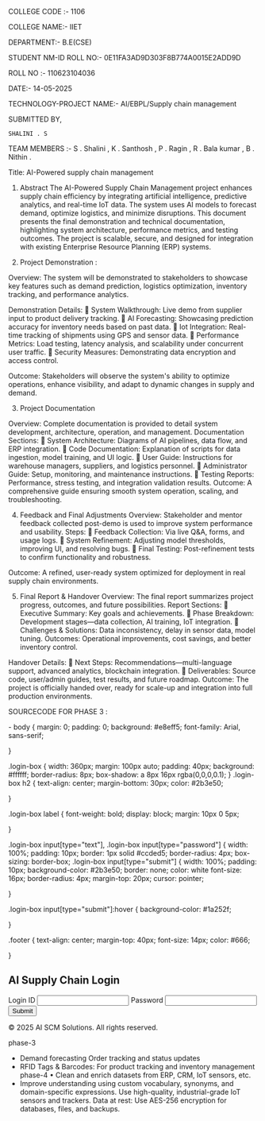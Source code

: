 COLLEGE CODE :- 1106

COLLEGE NAME:- IIET

DEPARTMENT:- B.E(CSE)

STUDENT NM-ID ROLL NO:- 0E11FA3AD9D303F8B774A0015E2ADD9D

ROLL NO :- 110623104036


DATE:- 14-05-2025


TECHNOLOGY-PROJECT NAME:- AI/EBPL/Supply chain management 

 SUBMITTED BY,

    SHALINI . S

TEAM MEMBERS :-
S . Shalini ,
K . Santhosh ,
P . Ragin ,
R . Bala kumar ,
B . Nithin .



      


Title: AI-Powered supply chain management 

1. Abstract
The AI-Powered Supply Chain Management project enhances supply chain efficiency by integrating artificial intelligence, predictive analytics, and real-time IoT data. The system uses AI models to forecast demand, optimize logistics, and minimize disruptions. This document presents the final demonstration and technical documentation, highlighting system architecture, performance metrics, and testing outcomes. The project is scalable, secure, and designed for integration with existing Enterprise Resource Planning (ERP) systems.

2. Project Demonstration :

Overview:
The system will be demonstrated to stakeholders to showcase key features such as demand prediction, logistics optimization, inventory tracking, and performance analytics.

Demonstration Details:
	System Walkthrough: Live demo from supplier input to product delivery tracking.
	AI Forecasting: Showcasing prediction accuracy for inventory needs based on past data.
	Iot Integration: Real-time tracking of shipments using GPS and sensor data.
	Performance Metrics: Load testing, latency analysis, and scalability under concurrent user traffic.
	Security Measures: Demonstrating data encryption and access control.

Outcome:
Stakeholders will observe the system's ability to optimize operations, enhance visibility, and adapt to dynamic changes in supply and demand.

3. Project Documentation

Overview:
Complete documentation is provided to detail system development, architecture, operation, and management.
Documentation Sections:
	System Architecture: Diagrams of AI pipelines, data flow, and ERP integration.
	Code Documentation: Explanation of scripts for data ingestion, model training, and UI logic.
	User Guide: Instructions for warehouse managers, suppliers, and logistics personnel.
	Administrator Guide: Setup, monitoring, and maintenance instructions.
	Testing Reports: Performance, stress testing, and integration validation results.
Outcome:
A comprehensive guide ensuring smooth system operation, scaling, and troubleshooting.

4. Feedback and Final  Adjustments
Overview:
Stakeholder and mentor feedback collected post-demo is used to improve system performance and usability.
Steps:
	Feedback Collection: Via live Q&A, forms, and usage logs.
	System Refinement: Adjusting model thresholds, improving UI, and resolving bugs.
	Final Testing: Post-refinement tests to confirm functionality and robustness.

Outcome:
A refined, user-ready system optimized for deployment in real supply chain environments.

5. Final Report & Handover
Overview:
The final report summarizes project progress, outcomes, and future possibilities.
Report Sections:
	Executive Summary: Key goals and achievements.
	Phase Breakdown: Development stages—data collection, AI training, IoT integration.
	Challenges & Solutions: Data inconsistency, delay in sensor data, model tuning.
Outcomes: 
Operational improvements, cost savings, and better inventory control.

Handover Details:
	Next Steps: Recommendations—multi-language support, advanced analytics, blockchain integration.
	Deliverables: Source code, user/admin guides, test results, and future roadmap.
Outcome:
The project is officially handed over, ready for scale-up and integration into full production environments.

SOURCECODE FOR PHASE 3 :
<!DOCTYPE html>
<html lang="en">
- <head>
<meta charset="UTF-8">
<meta name="viewport" content="width=device-width, initial-scale-1.0">
<title>AI Supply Chain Management Login</title
<style>
body {
margin: 0;
padding: 0;
background: #e8eff5;
font-family: Arial, sans-serif;

}

.login-box {
width: 360px;
margin: 100px auto;
padding: 40px;
background: #ffffff;
border-radius: 8px;
box-shadow: a 8px 16px rgba(0,0,0,0.1); }
.login-box h2 {
text-align: center;
margin-bottom: 30px;
color: #2b3e50;

}

.login-box label {
font-weight: bold;
display: block;
margin: 10px 0 5px;

}

.login-box input[type="text"],
.login-box input[type="password"] {
width: 100%;
padding: 10px;
border: 1px solid #ccded5;
border-radius: 4px;
box-sizing: border-box;
.login-box input[type="submit"] {
width: 100%;
padding: 10px;
background-color: #2b3e50;
border: none;
color: white 
font-size: 16px;
border-radius: 4px;
margin-top: 20px;
cursor: pointer;

}

.login-box input[type="submit"]:hover {
background-color: #1a252f;

}

.footer {
text-align: center;
margin-top: 40px;
font-size: 14px;
color: #666;

}

</style>
</head>
<body>
<div class="login-box">
<h2>AI Supply Chain Login</h2>
<form action="dashboard.html" method="post">
<label for="loginId">Login ID</label>
<input type="text" id="loginId" name="loginId" required>
<label for="password">Password</label>
<input type="password" id="password" name="password" required>
<input type="submit" value-"Login">
</form>
</div>
<div class="footer">
&copy; 2025 AI SCM Solutions. All rights reserved.
</div>
</body>
</html>

phase-3
- Demand forecasting
Order tracking and status updates
- RFID Tags & Barcodes: For product tracking and inventory management
phase-4
•	Clean and enrich datasets from ERP, CRM, IoT sensors, etc.
- Improve understanding using custom vocabulary, synonyms, and domain-specific expressions.
 Use high-quality, industrial-grade IoT sensors and trackers.
Data at rest: Use AES-256 encryption for databases, files, and backups.
